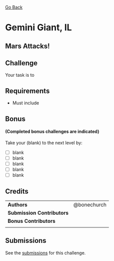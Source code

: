 [Go Back](https://github.com/bonechurch/Route-66#challenges)

# Gemini Giant, IL

## Mars Attacks!

## Challenge

Your task is to 

## Requirements

* Must include 

## Bonus 
#### (Completed bonus challenges are indicated)

Take your (blank) to the next level by:
- [ ] blank
- [ ] blank
- [ ] blank
- [ ] blank
- [ ] blank

## Credits

|                              |             |
| ---------------------------- | ----------- |
| **Authors**                  | @bonechurch |
| **Submission Contributors**  |             |
| **Bonus Contributors**       |             |
|                              |             |

## Submissions

See the [submissions]() for this challenge.

